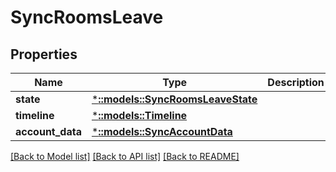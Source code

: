 # SyncRoomsLeave

## Properties

Name | Type | Description | Notes
------------ | ------------- | ------------- | -------------
**state** | [***::models::SyncRoomsLeaveState**](sync_rooms_leave_state.md) |  | [optional] 
**timeline** | [***::models::Timeline**](timeline.md) |  | [optional] 
**account_data** | [***::models::SyncAccountData**](sync_account_data.md) |  | [optional] 

[[Back to Model list]](../README.md#documentation-for-models) [[Back to API list]](../README.md#documentation-for-api-endpoints) [[Back to README]](../README.md)


